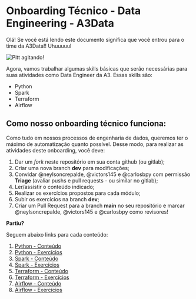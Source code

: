 # Onboarding Técnico - Data Engineering - A3Data

Olá! Se você está lendo este documento significa que você entrou para o time da A3Data!! Uhuuuuul

![Pitt agitando!](https://media.giphy.com/media/VGJPsBvlsHDyw/giphy.gif)

Agora, vamos trabalhar algumas skills básicas que serão necessárias para suas atividades como Data Engineer da A3. Essas skills são:

- Python
- Spark
- Terraform
- Airflow

## Como nosso onboarding técnico funciona:

Como tudo em nossos processos de engenharia de dados, queremos ter o máximo de automatização quanto possível. Desse modo, para realizar as atividades deste onboarding, você deve:

1) Dar um *fork* neste repositório em sua conta github (ou gitlab);
2) Criar uma nova branch **dev** para modificações;
3) Convidar @neylsoncrepalde, @victors145 e @carlosbpy com permissão **Triage** (avaliar pushs e pull requests - ou similar no gitlab); 
4) Ler/assistir o conteúdo indicado;
5) Realizar os exercícios propostos para cada módulo;
6) Subir os exercícios na branch **dev**;
7) Criar um Pull Request para a branch **main** no seu repositório e marcar @neylsoncrepalde, @victors145 e @carlosbpy como revisores!

**Partiu?**

Seguem abaixo links para cada conteúdo:

1) [Python - Conteúdo]()
2) [Python - Exercícios]()
3) [Spark - Conteúdo]()
4) [Spark - Exercícios]()
5) [Terraform - Conteúdo]()
6) [Terraform - Exercícios]()
7) [Airflow - Conteúdo]()
8) [Airflow - Exercícios]()

